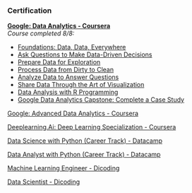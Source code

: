 ### Certification

**[Google: Data Analytics - Coursera](https://www.coursera.org/account/accomplishments/professional-cert/C8FRK8GEKAA8)**   
*Course completed 8/8:*   
- [Foundations: Data, Data, Everywhere](https://www.coursera.org/account/accomplishments/certificate/4XXUL533VS7R)
- [Ask Questions to Make Data-Driven Decisions](https://www.coursera.org/account/accomplishments/certificate/4XXUL533VS7R)
- [Prepare Data for Exploration](https://www.coursera.org/account/accomplishments/certificate/X8KU7K7QXZ9L)
- [Process Data from Dirty to Clean](https://www.coursera.org/account/accomplishments/certificate/CVR3WFVNTM9V)
- [Analyze Data to Answer Questions](https://www.coursera.org/account/accomplishments/certificate/PX4NVMSQ9TVB)
- [Share Data Through the Art of Visualization](https://www.coursera.org/account/accomplishments/certificate/WVMHZGVVCUEY)
- [Data Analysis with R Programming](https://www.coursera.org/account/accomplishments/certificate/SWBFPSUHCSHX)
- [Google Data Analytics Capstone: Complete a Case Study](https://www.coursera.org/account/accomplishments/certificate/RTYUQHVGFRGE)

 [Google: Advanced Data Analytics - Coursera](https://www.coursera.org/account/accomplishments/professional-cert/TZ2M5A7L4QPX)

 [Deeplearning.Ai: Deep Learning Specialization - Coursera]()

 [Data Science with Python (Career Track) - Datacamp]()

 [Data Analyst with Python (Career Track) - Datacamp]()

 [Machine Learning Engineer - Dicoding]()  

 [Data Scientist - Dicoding]()
